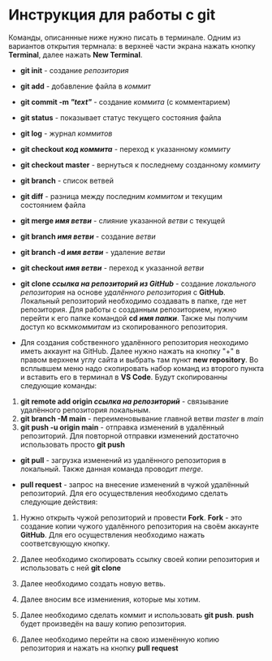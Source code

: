 # Инструкция для работы с git

Команды, описаннные ниже нужно писать в терминале. Одним из вариантов открытия термнала: в верхнеё части экрана нажать кнопку __Terminal__, далее нажать __New Terminal__.

* __git init__ - создание *репозитория*

* __git add__ - добавление файла в *коммит*

* __git commit -m *"text"*__ - создание *коммита* (с комментарием)

* __git status__ - показывает статус текущего состояния файла

* __git log__ - журнал *коммитов*

* __git checkout *код коммита*__ - переход к указанному *коммиту*

* __git checkout master__ - вернуться к последнему созданному *коммиту*

* __git branch__ - список ветвей

* __git diff__ - разница между последним *коммитом* и текущим состоянием файла

* __git merge *имя ветви*__ - слияние указанной *ветви* с текущей

* __git branch *имя ветви*__ - создание *ветви*

* __git branch -d *имя ветви*__ - удаление *ветви*

* __git checkout *имя ветви*__ - переход к указанной *ветви* 

* __git clone *ссылка на репозиторий из GitHub*__ - создание *локального репозитория* на основе *удалённого репозитория* с **GitHub**. Локальный репозиторий необходимо создавать в папке, где нет репозитория. Для работы с созданным репозиторием, нужно перейти к его папке командой __cd *имя папки*__. Также мы получим доступ ко вскм*коммитам*  из скопированного репозитория.

* Для создания собственного удалённого репозитория неоходимо иметь аккаунт на GitHub. 
Далее нужно нажать на кнопку "+" в правом верхнем углу сайта и выбрать там пункт **new repository**. Во всплывшем меню надо скопировать набор команд из второго пункта и вставить его в терминал в __VS Code__. Будут скопированны следующие команды:
1. __git remote add origin *ссылка на репозиторий*__ - связывание удалённого репозитория  локальным.
2. __git branch -M main__ - переименовывание главной ветви *master* в *main*
3. __git push -u origin main__ - отправка изменений в удалённый репозиторий. Для повторной отправки изменений достаточно использовать просто __git push__

* __git pull__ - загрузка изменений из удалённого репозитория в локальный. Также данная команда проводит _merge_.

* __pull request__ - запрос на внесение изменений в чужой удалённый репозиторий. Для его осуществления необходимо сделать следующие действия:

1. Нужно открыть чужой репозиторий и провести __Fork__. __Fork__ - это создание копии чужого удалённого репозитория на своём аккаунте __GitHub__. Для его осуществления необходимо нажать соответсвующую кнопку.

2. Далее необходимо скопировать ссылку своей копии репозитория и использовать с ней __git clone__

3. Далее необходимо создать новую ветвь.

4. Далее вносим все измениения, которые мы хотим.

5. Далее необходимо сделать коммит и использовать __git push__. __push__ будет произведён на вашу копию репозитория.

6. Далее необходимо перейти на свою изменённую копию репозитория и нажать на кнопку __pull request__



